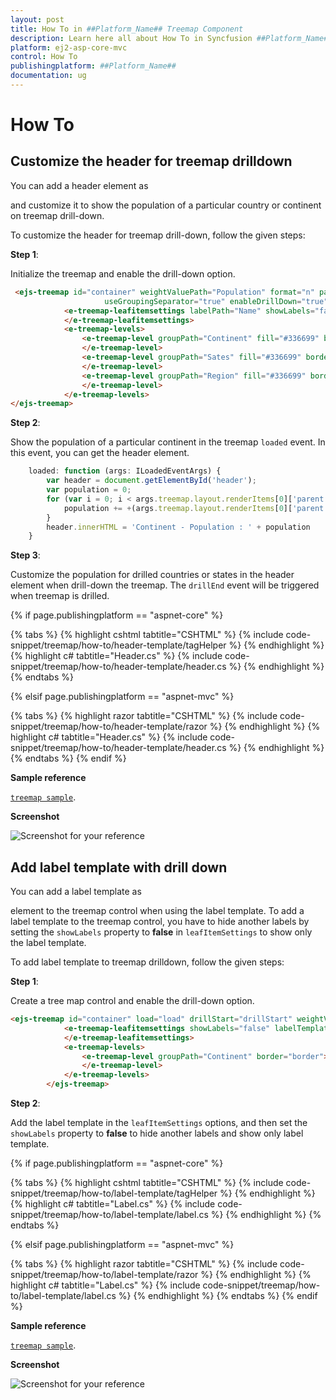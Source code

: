 ```yaml
---
layout: post
title: How To in ##Platform_Name## Treemap Component
description: Learn here all about How To in Syncfusion ##Platform_Name## Treemap component of Syncfusion Essential JS 2 and more.
platform: ej2-asp-core-mvc
control: How To
publishingplatform: ##Platform_Name##
documentation: ug
---
```


# How To

<!-- markdownlint-disable MD033 -->
<!-- markdownlint-disable MD036 -->

## Customize the header for treemap drilldown

You can add a header element as <div> and customize it to show the population of a particular country or continent on treemap drill-down. 

To customize the header for treemap drill-down, follow the given steps:

**Step 1**:

<!-- markdownlint-disable MD031 -->
Initialize the treemap and enable the drill-down option.

```html
 <ejs-treemap id="container" weightValuePath="Population" format="n" palette="palette"
                     useGroupingSeparator="true" enableDrillDown="true">
            <e-treemap-leafitemsettings labelPath="Name" showLabels="false">
            </e-treemap-leafitemsettings>
            <e-treemap-levels>
                <e-treemap-level groupPath="Continent" fill="#336699" border="border">
                </e-treemap-level>
                <e-treemap-level groupPath="Sates" fill="#336699" border="border">
                </e-treemap-level>
                <e-treemap-level groupPath="Region" fill="#336699" border="border">
                </e-treemap-level>
            </e-treemap-levels>
</ejs-treemap>
```

**Step 2**:

Show the population of a particular continent in the treemap `loaded` event. In this event, you can get the header element.

```javascript
    loaded: function (args: ILoadedEventArgs) {
        var header = document.getElementById('header');
        var population = 0;
        for (var i = 0; i < args.treemap.layout.renderItems[0]['parent'].Continent.length; i++) {
            population += +(args.treemap.layout.renderItems[0]['parent'].Continent[i]['data'].Population);
        }
        header.innerHTML = 'Continent - Population : ' + population
    }
```

**Step 3**:

Customize the population for drilled countries or states in the header element when drill-down the treemap. The `drillEnd` event will be triggered when treemap is drilled.

{% if page.publishingplatform == "aspnet-core" %}

{% tabs %}
{% highlight cshtml tabtitle="CSHTML" %}
{% include code-snippet/treemap/how-to/header-template/tagHelper %}
{% endhighlight %}
{% highlight c# tabtitle="Header.cs" %}
{% include code-snippet/treemap/how-to/header-template/header.cs %}
{% endhighlight %}
{% endtabs %}

{% elsif page.publishingplatform == "aspnet-mvc" %}

{% tabs %}
{% highlight razor tabtitle="CSHTML" %}
{% include code-snippet/treemap/how-to/header-template/razor %}
{% endhighlight %}
{% highlight c# tabtitle="Header.cs" %}
{% include code-snippet/treemap/how-to/header-template/header.cs %}
{% endhighlight %}
{% endtabs %}
{% endif %}



**Sample reference**

[`treemap sample`](http://www.syncfusion.com/downloads/support/directtrac/general/ze/header-648017586).

**Screenshot**

![Screenshot for your reference](./images/header-template.png)

## Add label template with drill down

You can add a label template as <div> element to the treemap control when using the label template. To add a label template to the treemap control, you have to hide another labels by setting the `showLabels` property to **false** in `leafItemSettings` to show only the label template. 

To add label template to treemap drilldown, follow the given steps:

**Step 1**:

Create a tree map control and enable the drill-down option.

```html
<ejs-treemap id="container" load="load" drillStart="drillStart" weightValuePath="Sales" enableDrillDown="true" palette="palette">
            <e-treemap-leafitemsettings showLabels="false" labelTemplate="#template" templatePosition="Center">
            </e-treemap-leafitemsettings>
            <e-treemap-levels>
                <e-treemap-level groupPath="Continent" border="border">
                </e-treemap-level>
            </e-treemap-levels>
        </ejs-treemap>
```
**Step 2**:

Add the label template in the `leafItemSettings` options, and then set the `showLabels` property to **false** to hide another labels and show only label template.

{% if page.publishingplatform == "aspnet-core" %}

{% tabs %}
{% highlight cshtml tabtitle="CSHTML" %}
{% include code-snippet/treemap/how-to/label-template/tagHelper %}
{% endhighlight %}
{% highlight c# tabtitle="Label.cs" %}
{% include code-snippet/treemap/how-to/label-template/label.cs %}
{% endhighlight %}
{% endtabs %}

{% elsif page.publishingplatform == "aspnet-mvc" %}

{% tabs %}
{% highlight razor tabtitle="CSHTML" %}
{% include code-snippet/treemap/how-to/label-template/razor %}
{% endhighlight %}
{% highlight c# tabtitle="Label.cs" %}
{% include code-snippet/treemap/how-to/label-template/label.cs %}
{% endhighlight %}
{% endtabs %}
{% endif %}



**Sample reference**

[`treemap sample`](http://www.syncfusion.com/downloads/support/directtrac/general/ze/label-509136921).

**Screenshot**

![Screenshot for your reference](./images/label-template.png)